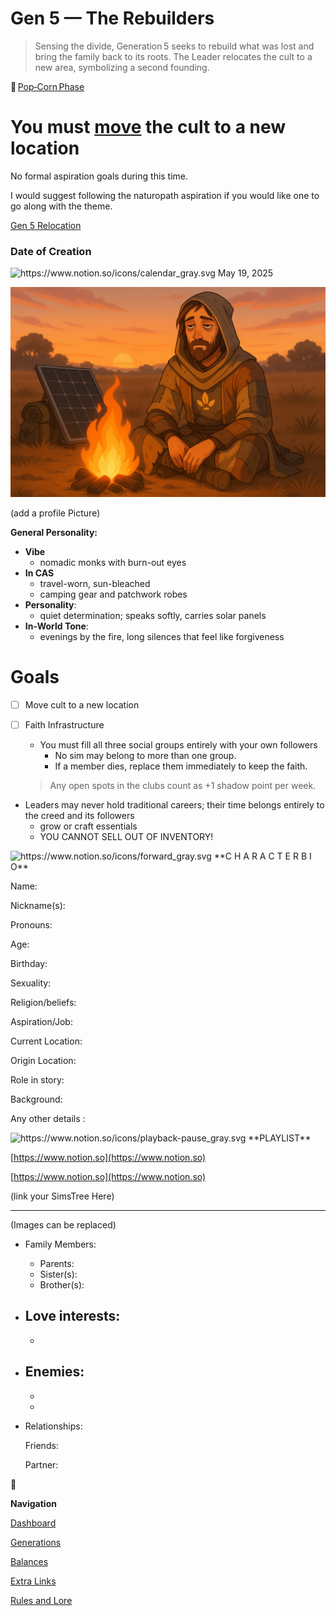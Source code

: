 # Gen 5 — The Rebuilders

> Sensing the divide, Generation 5 seeks to rebuild what was lost and bring the family back to its roots. The Leader relocates the cult to a new area, symbolizing a second founding.
> 

🍿 [Pop‑Corn Phase](https://www.notion.so/Pop-Corn-Phase-28deed3eb831803ab12fcb29428100f6?pvs=21) 

# You must [move](Gen%205%20Relocation%2028deed3eb83180358d6ac38ceb8164a9.md) the cult to a new location

No formal aspiration goals during this time.

I would suggest following the naturopath aspiration if you would like one to go along with the theme. 

[Gen 5 Relocation](Gen%205%20Relocation%2028deed3eb83180358d6ac38ceb8164a9.md)

### Date of Creation

<aside>
<img src="https://www.notion.so/icons/calendar_gray.svg" alt="https://www.notion.so/icons/calendar_gray.svg" width="40px" /> May 19, 2025

</aside>

![Gen 5 Profile.png](Gen_5_Profile.png)

(add a profile Picture)

**General Personality:**

- **Vibe**
    - nomadic monks with burn-out eyes
- **In CAS**
    - travel-worn, sun-bleached
    - camping gear and patchwork robes
- **Personality**:
    - quiet determination; speaks softly, carries solar panels
- **In-World Tone**:
    - evenings by the fire, long silences that feel like forgiveness

# Goals

- [ ]  Move cult to a new location
- [ ]  Faith Infrastructure
    - You must fill all three social groups entirely with your own followers
        - No sim may belong to more than one group.
        - If a member dies, replace them immediately to keep the faith.
    
    > Any open spots in the clubs count as +1 shadow point per week.
    > 
- Leaders may never hold traditional careers; their time belongs entirely to the creed and its followers
    - grow or craft essentials
    - YOU CANNOT SELL OUT OF INVENTORY!

<aside>
<img src="https://www.notion.so/icons/forward_gray.svg" alt="https://www.notion.so/icons/forward_gray.svg" width="40px" /> **C H A R A C T E R   B I O**

Name:

Nickname(s): 

Pronouns:

Age:

Birthday:

Sexuality:

Religion/beliefs:

Aspiration/Job: 

Current Location: 

Origin Location:

Role in story:

Background: 

Any other details :

</aside>

<aside>
<img src="https://www.notion.so/icons/playback-pause_gray.svg" alt="https://www.notion.so/icons/playback-pause_gray.svg" width="40px" /> **PLAYLIST**

</aside>

[https://www.notion.so](https://www.notion.so)

[https://www.notion.so](https://www.notion.so)

(link your SimsTree Here)

---

[](https://www.notion.so)

(Images can be replaced)

- Family Members:
    - Parents:
    - Sister(s):
    - Brother(s):
- Love interests:
    - 
    - 
- Enemies:
    - 
    - 
    - 
- Relationships:
    
    Friends:
    
    Partner:
    

<aside>
🔱

 **Navigation**

[Dashboard](https://www.notion.so/Gen-1-The-Believer-28deed3eb831804c8e46d7b9bf9765e3?pvs=21)

[Generations](Generations%2028deed3eb8318072b52ecab4abfdfe75.md)

[Balances](https://www.notion.so/Balances-28deed3eb83180499a96f5efdb2c127e?pvs=21)

[Extra Links](https://www.notion.so/Extra-Links-28deed3eb831804ebeb3cf77a7f9699a?pvs=21)

[Rules and Lore](https://www.notion.so/Rules-Lore-28deed3eb83180b1965afd46279ad482?pvs=21)

</aside>